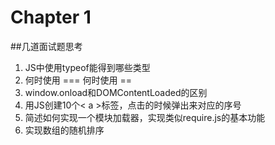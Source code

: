 # Chapter 1

##几道面试题思考

1. JS中使用typeof能得到哪些类型
2. 何时使用 === 何时使用 ==
3. window.onload和DOMContentLoaded的区别
4. 用JS创建10个< a >标签，点击的时候弹出来对应的序号
5. 简述如何实现一个模块加载器，实现类似require.js的基本功能
6. 实现数组的随机排序